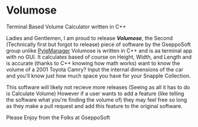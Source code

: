 # Volumose
Terminal Based Volume Calculator written in C++


Ladies and Gentlemen, I am proud to release ***Volumose***, the Second (Technically first but forgot to release) piece of software by the GseppoSoft group
unlike [PyleManager](https://github.com/GseppoSoft/PyleManager) Volumose is written in C++ and is aa terminal app with no GUI. It calculates based of course on Height, Width, and Length
and is accurate (thanks to C++ knowing how math works) want to know the volume of a 2001 Toyota Camry? Input the internal dimensions of the car and you'll know just how much space you have for your Snapple Collection.

This software will likely not recieve more releases (Seeing as all it has to do is Calculate Volume) However if a user wants to add a feature (like telling the software what you're finding the volume of)
they may feel free so long as they make a pull request and add this feature to the original software.

Please Enjoy from the Folks at GseppoSoft
